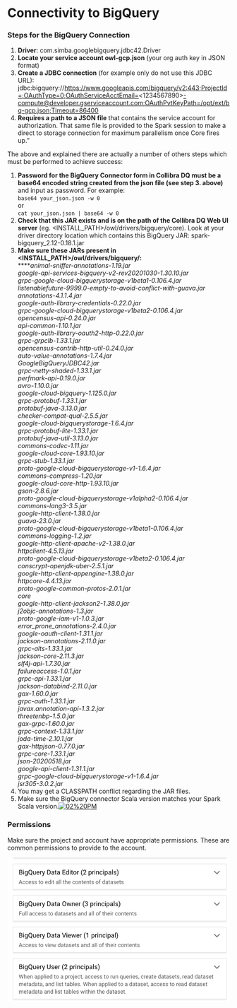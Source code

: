 # Connectivity to BigQuery

### Steps for the BigQuery Connection

1. **Driver**: com.simba.googlebigquery.jdbc42.Driver
2. **Locate your service account owl-gcp.json** (your org auth key in JSON format)
3. **Create a JDBC connection** (for example only do not use this JDBC URL):\
   jdbc:bigquery://https://www.googleapis.com/bigquery/v2:443;ProjectId=;OAuthType=0;OAuthServiceAcctEmail=<1234567890>[-compute@developer.gserviceaccount.com;OAuthPvtKeyPath=/opt/ext/bq-gcp.json;Timeout=86400](mailto:-compute@developer.gserviceaccount.com;OAuthPvtKeyPath=/opt/ext/owl-gcp.json;Timeout=86400)
4. **Requires a path to a JSON file** that contains the service account for authorization. That same file is provided to the Spark session to make a direct to storage connection for maximum parallelism once Core fires up.”

The above and explained there are actually a number of others steps which must be performed to achieve success:

1. **Password for the BigQuery Connector form in Collibra DQ must be a base64 encoded string created from the json file (see step 3. above)** and input as password. For example:\
   `base64 your_json.json -w 0`\
   or\
   `cat your_json.json | base64 -w 0`
2. **Check that this JAR exists and is on the path of the Collibra DQ Web UI server** (eg. \<INSTALL_PATH>/owl/drivers/bigquery/core). Look at your driver directory location which contains this BigQuery JAR: spark-bigquery\_2.12-0.18.1.jar
3. **Make sure these JARs present in \<INSTALL_PATH>/owl/drivers/bigquery/:**\
   ****_animal-sniffer-annotations-1.19.jar_\
   _google-api-services-bigquery-v2-rev20201030-1.30.10.jar_\
   _grpc-google-cloud-bigquerystorage-v1beta1-0.106.4.jar_\
   _listenablefuture-9999.0-empty-to-avoid-conflict-with-guava.jar_\
   _annotations-4.1.1.4.jar_\
   _google-auth-library-credentials-0.22.0.jar_\
   _grpc-google-cloud-bigquerystorage-v1beta2-0.106.4.jar_\
   _opencensus-api-0.24.0.jar_\
   _api-common-1.10.1.jar_\
   _google-auth-library-oauth2-http-0.22.0.jar_\
   _grpc-grpclb-1.33.1.jar_\
   _opencensus-contrib-http-util-0.24.0.jar_\
   _auto-value-annotations-1.7.4.jar_\
   _GoogleBigQueryJDBC42.jar_\
   _grpc-netty-shaded-1.33.1.jar_\
   _perfmark-api-0.19.0.jar_\
   _avro-1.10.0.jar_\
   _google-cloud-bigquery-1.125.0.jar_\
   _grpc-protobuf-1.33.1.jar_\
   _protobuf-java-3.13.0.jar_\
   _checker-compat-qual-2.5.5.jar_\
   _google-cloud-bigquerystorage-1.6.4.jar_\
   _grpc-protobuf-lite-1.33.1.jar_\
   _protobuf-java-util-3.13.0.jar_\
   _commons-codec-1.11.jar_\
   _google-cloud-core-1.93.10.jar_\
   _grpc-stub-1.33.1.jar_\
   _proto-google-cloud-bigquerystorage-v1-1.6.4.jar_\
   _commons-compress-1.20.jar_\
   _google-cloud-core-http-1.93.10.jar_\
   _gson-2.8.6.jar_\
   _proto-google-cloud-bigquerystorage-v1alpha2-0.106.4.jar_\
   _commons-lang3-3.5.jar_\
   _google-http-client-1.38.0.jar_\
   _guava-23.0.jar_\
   _proto-google-cloud-bigquerystorage-v1beta1-0.106.4.jar_\
   _commons-logging-1.2.jar_\
   _google-http-client-apache-v2-1.38.0.jar_\
   _httpclient-4.5.13.jar_\
   _proto-google-cloud-bigquerystorage-v1beta2-0.106.4.jar_\
   _conscrypt-openjdk-uber-2.5.1.jar_\
   _google-http-client-appengine-1.38.0.jar_\
   _httpcore-4.4.13.jar_\
   _proto-google-common-protos-2.0.1.jar_\
   _core_\
   _google-http-client-jackson2-1.38.0.jar_\
   _j2objc-annotations-1.3.jar_\
   _proto-google-iam-v1-1.0.3.jar_\
   _error_prone_annotations-2.4.0.jar_\
   _google-oauth-client-1.31.1.jar_\
   _jackson-annotations-2.11.0.jar_\
   _grpc-alts-1.33.1.jar_\
   _jackson-core-2.11.3.jar_\
   _slf4j-api-1.7.30.jar_\
   _failureaccess-1.0.1.jar_\
   _grpc-api-1.33.1.jar_\
   _jackson-databind-2.11.0.jar_\
   _gax-1.60.0.jar_\
   _grpc-auth-1.33.1.jar_\
   _javax.annotation-api-1.3.2.jar_\
   _threetenbp-1.5.0.jar_\
   _gax-grpc-1.60.0.jar_\
   _grpc-context-1.33.1.jar_\
   _joda-time-2.10.1.jar_\
   _gax-httpjson-0.77.0.jar_\
   _grpc-core-1.33.1.jar_\
   _json-20200518.jar_\
   _google-api-client-1.31.1.jar_\
   _grpc-google-cloud-bigquerystorage-v1-1.6.4.jar_\
   _jsr305-3.0.2.jar_
4. You may get a CLASSPATH conflict regarding the JAR files.
5. Make sure the BigQuery connector Scala version matches your Spark Scala version.[![02%20PM](https://discourse-static.influitive.net/uploads/db\_033c9cc6\_3cea\_4623\_b4a8\_52ebc3f9e8a1/optimized/2X/d/dfca73373275afb5f063f192a3aa7105caa76bd8\_2\_286x500.png)](https://discourse-static.influitive.net/uploads/db\_033c9cc6\_3cea\_4623\_b4a8\_52ebc3f9e8a1/original/2X/d/dfca73373275afb5f063f192a3aa7105caa76bd8.png)

### Permissions

Make sure the project and account have appropriate permissions.  These are common permissions to provide to the account. 

![](<../.gitbook/assets/image (76).png>)
